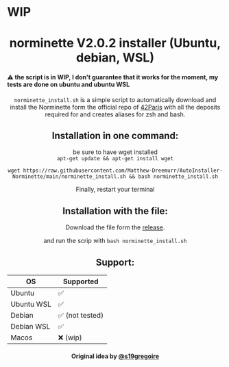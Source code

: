 # WIP

<h1 align="center">norminette V2.0.2 installer (Ubuntu, debian, WSL)</h1>
<h4 align="venter">⚠️ the script is in WIP, I don't guarantee that it works for the moment, my tests are done on ubuntu and ubuntu WSL</h4>
<p align="center"><code>norminette_install.sh</code> is a simple script to automatically download and install the Norminette form the official repo of <a href="https://github.com/42Paris/norminette">42Paris</a> with all the deposits required for and creates aliases for zsh and bash.</p>

<h2 align="center">Installation in one command:</h2>
<p align="center">be sure to have wget installed<br><code>apt-get update && apt-get install wget</code></p>
<p align="center"><code>wget https://raw.githubusercontent.com/Matthew-Dreemurr/AutoInstaller-Norminette/main/norminette_install.sh && bash norminette_install.sh</code></p>
<p align="center">Finally, restart your terminal</p>

<h2 align="center">Installation with the file:</h2>
<p align="center">Download the file form the <a href="https://github.com/Matthew-Dreemurr/AutoInstaller-Norminette/releases/download/V0.1/norminette_install.sh">release</a>.</p>
<p align="center">and run the scrip with <code>bash norminette_install.sh</code></p>

<h2 align="center">Support:</h2>

|OS|Supported|
|-|-|
|Ubuntu|✅|
|Ubuntu WSL|✅|
|Debian|✅ (not tested)|
|Debian WSL|✅|
|Macos|❌ (wip)|

<h4 align="center">Original idea by <a href="https://github.com/s19gregoire">@s19gregoire</a></h4>
